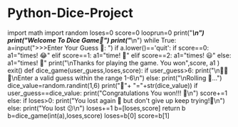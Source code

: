 # Python-Dice-Project
import math
import random
loses=0
score=0
looprun=0
print("_______________________\n")
print("Welcome To Dice Game🎲")
print("_______________________\n")
while True:
  a=input(">>>Enter Your Guess 🤫:  ")
  if a.lower()=='quit':
    if score==0:
      a1="times! 😂"
    elif score==1:
      a1="time! 🥱"
    elif score==2:
      a1="times! 😃"
    else:
      a1="times! 🤩"
    print("\nThanks for playing the game. You won",score, a1 )
    exit()
  def dice_game(user_guess,loses,score):
    if user_guess>6:
      print("\n🚫🚫🚫\nEnter a valid guess within the range 1-6\n")
    else:
      print("\nRolling 🎲...")
      dice_value=random.randint(1,6)
      print("🎲"+ "="+str(dice_value))
      if user_guess==dice_value:
        print("Congratulations You won!!! 🥳\n")
        score+=1
      else:
        if loses>0:
          print("You lost again 🤕 but don't give up keep trying!😤\n")
        else:
          print("You lost 😕\n")
          loses+=1
    b=[loses,score]
    return b       
  b=dice_game(int(a),loses,score)
  loses=b[0] 
  score=b[1]


